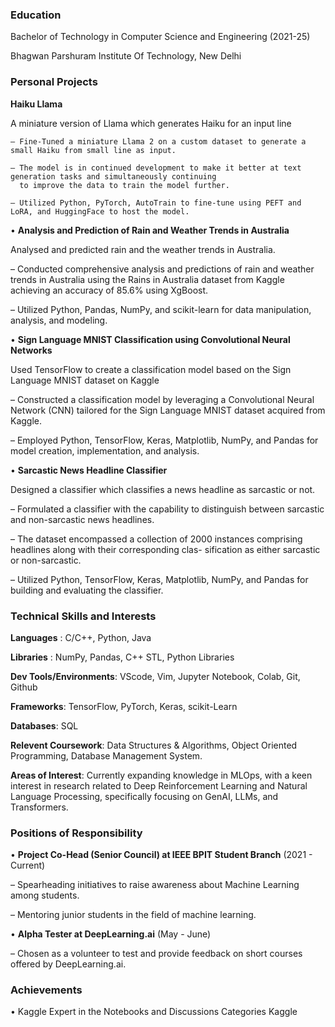 ### Education

Bachelor of Technology in Computer Science and Engineering (2021-25)

Bhagwan Parshuram Institute Of Technology, New Delhi

### **Personal Projects**

**Haiku Llama**

A miniature version of Llama which generates Haiku for an input line

    – Fine-Tuned a miniature Llama 2 on a custom dataset to generate a small Haiku from small line as input.
    
    – The model is in continued development to make it better at text generation tasks and simultaneously continuing
      to improve the data to train the model further.
      
    – Utilized Python, PyTorch, AutoTrain to fine-tune using PEFT and LoRA, and HuggingFace to host the model.

• **Analysis and Prediction of Rain and Weather Trends in Australia**

Analysed and predicted rain and the weather trends in Australia.

– Conducted comprehensive analysis and predictions of rain and weather trends in Australia using the Rains in
Australia dataset from Kaggle achieving an accuracy of 85.6% using XgBoost.

– Utilized Python, Pandas, NumPy, and scikit-learn for data manipulation, analysis, and modeling.

• **Sign Language MNIST Classification using Convolutional Neural Networks**

Used TensorFlow to create a classification model based on the Sign Language MNIST dataset on Kaggle

– Constructed a classification model by leveraging a Convolutional Neural Network (CNN) tailored for the Sign
Language MNIST dataset acquired from Kaggle.

– Employed Python, TensorFlow, Keras, Matplotlib, NumPy, and Pandas for model creation, implementation, and
analysis.

• **Sarcastic News Headline Classifier**

Designed a classifier which classifies a news headline as sarcastic or not.

– Formulated a classifier with the capability to distinguish between sarcastic and non-sarcastic news headlines.

– The dataset encompassed a collection of 2000 instances comprising headlines along with their corresponding clas-
sification as either sarcastic or non-sarcastic.

– Utilized Python, TensorFlow, Keras, Matplotlib, NumPy, and Pandas for building and evaluating the classifier.


### **Technical Skills and Interests**

**Languages** : C/C++, Python, Java

**Libraries** : NumPy, Pandas, C++ STL, Python Libraries

**Dev Tools/Environments**: VScode, Vim, Jupyter Notebook, Colab, Git, Github

**Frameworks**: TensorFlow, PyTorch, Keras, scikit-Learn

**Databases**: SQL

**Relevent Coursework**: Data Structures & Algorithms, Object Oriented Programming, Database Management System.

**Areas of Interest**: Currently expanding knowledge in MLOps, with a keen interest in research related to Deep
Reinforcement Learning and Natural Language Processing, specifically focusing on GenAI, LLMs, and Transformers.

### **Positions of Responsibility**

• **Project Co-Head (Senior Council) at IEEE BPIT Student Branch**  (2021 - Current)

– Spearheading initiatives to raise awareness about Machine Learning among students.

– Mentoring junior students in the field of machine learning.

• **Alpha Tester at DeepLearning.ai** (May - June)

– Chosen as a volunteer to test and provide feedback on short courses offered by DeepLearning.ai.

### **Achievements**

• Kaggle Expert in the Notebooks and Discussions Categories Kaggle
